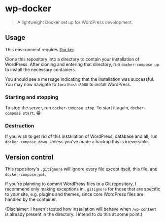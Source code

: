 # wp-docker

> A lightweight Docker set up for WordPress development.

## Usage
This environment requires [Docker](https://docker.com).

Clone this repository into a directory to contain your installation of WordPress.
After cloning and entering that directory, run `docker-compose up` to install the
necessary containers.

You should see a message indicating that the installation was successful. You may
now navigate to `localhost:8080` to install WordPress.

### Starting and stopping
To stop the server, run `docker-compose stop`. To start it again, `docker-compose start`. :grin:

### Destruction
If you wish to get rid of this installation of WordPress, database and all, run
`docker-compose down`. Unless you've made a backup this is irreversible.

## Version control
This repository's `.gitignore` will ignore every file except itself, this file,
and `docker-compose.yml`.

If you're planning to commit WordPress files to a Git repository, I recommend only
making exceptions in `.gitignore` for those that are specific to _your_ site, e.g.
plugins and themes, since core WordPress files are handled by the container.

(Disclaimer: I haven't tested how installation will behave when `/wp-content` is
already present in the directory. I intend to do this at some point.)
